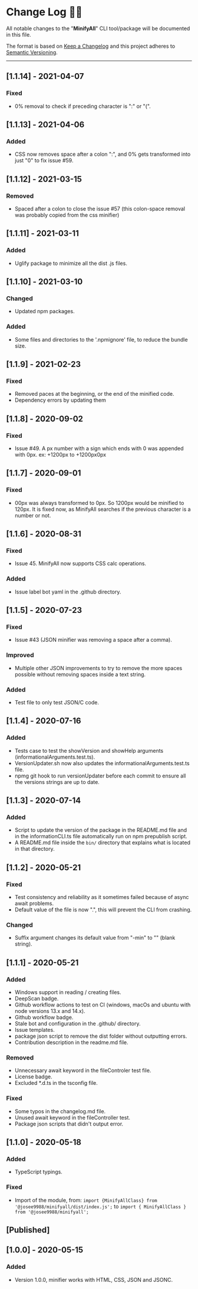 # **Change Log** 📜📝

All notable changes to the "**MinifyAll**" CLI tool/package will be documented in this file.

The format is based on [Keep a Changelog](https://keepachangelog.com/en/1.0.0/) and this project adheres to [Semantic Versioning](https://semver.org/spec/v2.0.0.html).

---

## [**1.1.14**] - 2021-04-07

### Fixed

* 0% removal to check if preceding character is ":" or "(".

## [**1.1.13**] - 2021-04-06

### Added

* CSS now removes space after a colon ":", and 0% gets transformed into just "0" to fix issue #59.

## [**1.1.12**] - 2021-03-15

### Removed

* Spaced after a colon to close the issue #57 (this colon-space removal was probably copied from the css minifier)

## [**1.1.11**] - 2021-03-11

### Added

* Uglify package to minimize all the dist .js files.

## [**1.1.10**] - 2021-03-10

### Changed

* Updated npm packages.

### Added

* Some files and directories to the '.npmignore' file, to reduce the bundle size.

## [**1.1.9**] - 2021-02-23

### Fixed

* Removed paces at the beginning, or the end of the minified code.
* Dependency errors by updating them

## [**1.1.8**] - 2020-09-02

### Fixed

* Issue #49. A px number with a sign which ends with 0 was appended with 0px. ex: +1200px to +1200px0px

## [**1.1.7**] - 2020-09-01

### Fixed

* 00px was always transformed to 0px. So 1200px would be minified to 120px. It is fixed now, as MinifyAll searches if the previous character is a number or not.

## [**1.1.6**] - 2020-08-31

### Fixed

* Issue 45. MinifyAll now supports CSS calc operations.

### Added

* Issue label bot yaml in the .github directory.

## [**1.1.5**] - 2020-07-23

### Fixed

* Issue #43 (JSON minifier was removing a space after a comma).

### Improved

* Multiple other JSON improvements to try to remove the more spaces possible without removing spaces inside a text string.

### Added

* Test file to only test JSON/C code.


## [**1.1.4**] - 2020-07-16

### Added

* Tests case to test the showVersion and showHelp arguments (informationalArguments.test.ts).
* VersionUpdater.sh now also updates the informationalArguments.test.ts file.
* npmg git hook to run versionUpdater before each commit to ensure all the versions strings are up to date.

## [**1.1.3**] - 2020-07-14

### Added

* Script to update the version of the package in the README.md file and in the informationCLI.ts file automatically run on npm prepublish script.
* A README.md file inside the `bin/` directory that explains what is located in that directory.

## [**1.1.2**] - 2020-05-21

### Fixed

* Test consistency and reliability as it sometimes failed because of async await problems.
* Default value of the file is now ".", this will prevent the CLI from crashing.

### Changed

* Suffix argument changes its default value from "-min" to "" (blank string).

## [**1.1.1**] - 2020-05-21

### Added

* Windows support in reading / creating files.
* DeepScan badge.
* Github workflow actions to test on CI (windows, macOs and ubuntu with node versions 13.x and 14.x).
* Github workflow badge.
* Stale bot and configuration in the .github/ directory.
* Issue templates.
* package json script to remove the dist folder without outputting errors.
* Contribution description in the readme.md file.

### Removed

* Unnecessary await keyword in the fileControler test file.
* License badge.
* Excluded *.d.ts in the tsconfig file.

### Fixed

* Some typos in the changelog.md file.
* Unused await keyword in the fileController test.
* Package json scripts that didn't output error.

## [**1.1.0**] - 2020-05-18

### Added

* TypeScript typings.

### Fixed

* Import of the module, from: `import {MinifyAllClass} from '@josee9988/minifyall/dist/index.js';` to `import { MinifyAllClass } from '@josee9988/minifyall';`

## [Published]

## [**1.0.0**] - 2020-05-15

### Added

* Version 1.0.0, minifier works with HTML, CSS, JSON and JSONC.
